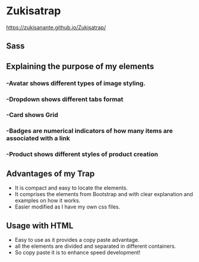 # Zukisatrap

https://zukisanante.github.io/Zukisatrap/

## Sass

## Explaining the purpose of my elements
### -Avatar shows different types of image styling.
### -Dropdown shows different tabs format
### -Card shows Grid
### -Badges are numerical indicators of how many items are associated with a link
### -Product shows different styles of product creation

## Advantages of my Trap
- It is compact and easy to locate the elements.
- It comprises the elements from Bootstrap and with clear explanation and examples on how it works.
- Easier modified as I have my own css files.

## Usage with HTML
- Easy to use as it provides a copy paste advantage.
- all the elements are divided and separated in different containers.
- So copy paste it is to enhance speed development!
